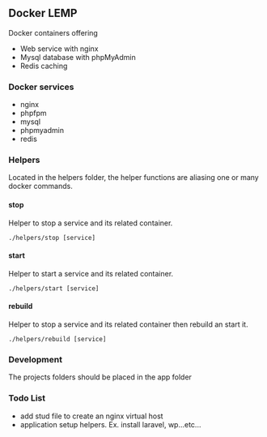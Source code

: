 ## Docker LEMP  

Docker containers offering  
* Web service with nginx
* Mysql database with phpMyAdmin
* Redis caching

### Docker services
* nginx
* phpfpm
* mysql
* phpmyadmin
* redis

### Helpers
Located in the helpers folder, the helper functions are aliasing one or many docker commands.

#### stop
Helper to stop a service and its related container.
```
./helpers/stop [service]
```

#### start
Helper to start a service and its related container.
```
./helpers/start [service]
```

#### rebuild
Helper to stop a service and its related container then rebuild an start it.
```
./helpers/rebuild [service]
```

### Development
The projects folders should be placed in the app folder

### Todo List
* add stud file to create an nginx virtual host
* application setup helpers. Ex. install laravel, wp...etc...
